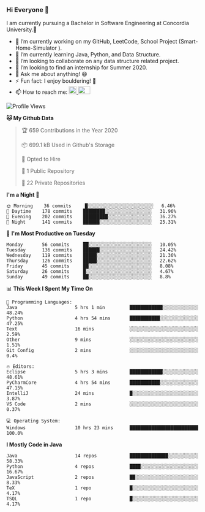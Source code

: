 ### Hi Everyone 👋
I am currently pursuing a Bachelor in Software Engineering at Concordia University.🏫

- 🔭 I’m currently working on my GitHub, LeetCode, School Project (Smart-Home-Simulator ).
- 🌱 I’m currently learning Java, Python, and Data Structure.
- 👯 I’m looking to collaborate on any data structure related project.
- 🤔 I’m looking to find an internship for Summer 2020.
- 💬 Ask me about anything! 😄
- ⚡ Fun fact: I enjoy bouldering! 🧗‍
- 📫 How to reach me: <a href="https://www.linkedin.com/in/siu-tong-ye/" target="_blank"> <img width="20px" width="32" src="https://cdn.jsdelivr.net/npm/simple-icons@v3/icons/linkedin.svg" /> </a> <a href="mailto:SiuTongYe@gmail.com" target="_blank"> <img height="20" width="32" src="https://cdn.jsdelivr.net/npm/simple-icons@v3/icons/gmail.svg" /> </a>

<!--START_SECTION:waka-->
![Profile Views](http://img.shields.io/badge/Profile%20Views-36-blue)

**🐱 My Github Data** 

> 🏆 659 Contributions in the Year 2020
 > 
> 📦 699.1 kB Used in Github's Storage 
 > 
> 💼 Opted to Hire
 > 
> 📜 1 Public Repository 
 > 
> 🔑 22 Private Repositories 

**I'm a Night 🦉** 

```text
🌞 Morning    36 commits     █░░░░░░░░░░░░░░░░░░░░░░░░   6.46% 
🌆 Daytime    178 commits    ████████░░░░░░░░░░░░░░░░░   31.96% 
🌃 Evening    202 commits    █████████░░░░░░░░░░░░░░░░   36.27% 
🌙 Night      141 commits    ██████░░░░░░░░░░░░░░░░░░░   25.31%

```
📅 **I'm Most Productive on Tuesday** 

```text
Monday       56 commits     ██░░░░░░░░░░░░░░░░░░░░░░░   10.05% 
Tuesday      136 commits    ██████░░░░░░░░░░░░░░░░░░░   24.42% 
Wednesday    119 commits    █████░░░░░░░░░░░░░░░░░░░░   21.36% 
Thursday     126 commits    █████░░░░░░░░░░░░░░░░░░░░   22.62% 
Friday       45 commits     ██░░░░░░░░░░░░░░░░░░░░░░░   8.08% 
Saturday     26 commits     █░░░░░░░░░░░░░░░░░░░░░░░░   4.67% 
Sunday       49 commits     ██░░░░░░░░░░░░░░░░░░░░░░░   8.8%

```


📊 **This Week I Spent My Time On** 

```text
💬 Programming Languages: 
Java                     5 hrs 1 min         ████████████░░░░░░░░░░░░░   48.24% 
Python                   4 hrs 54 mins       ███████████░░░░░░░░░░░░░░   47.25% 
Text                     16 mins             ░░░░░░░░░░░░░░░░░░░░░░░░░   2.59% 
Other                    9 mins              ░░░░░░░░░░░░░░░░░░░░░░░░░   1.51% 
Git Config               2 mins              ░░░░░░░░░░░░░░░░░░░░░░░░░   0.4%

🔥 Editors: 
Eclipse                  5 hrs 3 mins        ████████████░░░░░░░░░░░░░   48.61% 
PyCharmCore              4 hrs 54 mins       ███████████░░░░░░░░░░░░░░   47.15% 
IntelliJ                 24 mins             █░░░░░░░░░░░░░░░░░░░░░░░░   3.87% 
VS Code                  2 mins              ░░░░░░░░░░░░░░░░░░░░░░░░░   0.37%

💻 Operating System: 
Windows                  10 hrs 23 mins      █████████████████████████   100.0%

```

**I Mostly Code in Java** 

```text
Java                     14 repos            ██████████████░░░░░░░░░░░   58.33% 
Python                   4 repos             ████░░░░░░░░░░░░░░░░░░░░░   16.67% 
JavaScript               2 repos             ██░░░░░░░░░░░░░░░░░░░░░░░   8.33% 
TeX                      1 repo              █░░░░░░░░░░░░░░░░░░░░░░░░   4.17% 
TSQL                     1 repo              █░░░░░░░░░░░░░░░░░░░░░░░░   4.17%

```



<!--END_SECTION:waka-->
